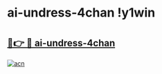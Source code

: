 # ai-undress-4chan !y1win

# <h2><a href="https://ibrnig.esa.edu.pl?title=ai-undress-4chan&ref=y1win">🔗👉 🔴 ai-undress-4chan</a></h2>

[![acn](https://github.com/user-attachments/assets/0f9c940e-d8b0-45ae-aac7-cd30a18b3e1c)](https://ibrnig.esa.edu.pl?title=ai-undress-4chan&ref=y1win)


